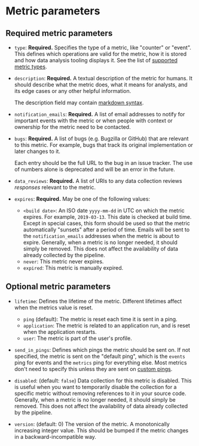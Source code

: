 # Metric parameters

## Required metric parameters

- `type`: **Required.**  Specifies the type of a metric, like "counter" or "event". This defines which operations are valid for the metric, how it is stored and how data analysis tooling displays it. See the list of [supported metric types](metrics/index.md).

- `description`: **Required.** A textual description of the metric for humans. It should describe what the metric does, what it means for analysts, and its edge cases or any other helpful information.

  The description field may contain [markdown syntax](https://www.markdownguide.org/basic-syntax/).
  
- `notification_emails`: **Required.** A list of email addresses to notify for important events with the metric or when people with context or ownership for the metric need to be contacted.
  
- `bugs`: **Required.** A list of bugs (e.g. Bugzilla or GitHub) that are relevant to this metric. For example, bugs that track its original implementation or later changes to it. 

  Each entry should be the full URL to the bug in an issue tracker. The use of numbers alone is deprecated and will be an error in the future.
  
- `data_reviews`: **Required.** A list of URIs to any data collection reviews _responses_ relevant to the metric.
  
- `expires`: **Required.** May be one of the following values:
  - `<build date>`: An ISO date `yyyy-mm-dd` in UTC on which the metric expires. For example, `2019-03-13`. This date is checked at build time. Except in special cases, this form should be used so that the metric automatically "sunsets" after a period of time.
    Emails will be sent to the `notification_emails` addresses when the metric is about to expire.
    Generally, when a metric is no longer needed, it should simply be removed. This does not affect the availability of data already collected by the pipeline.
  - `never`: This metric never expires.
  - `expired`: This metric is manually expired.
  
## Optional metric parameters

- `lifetime`: Defines the lifetime of the metric. Different lifetimes affect when the metrics value is reset.
  - `ping` (default): The metric is reset each time it is sent in a ping.
  - `application`: The metric is related to an application run, and is reset when the application restarts.
  - `user`: The metric is part of the user's profile.
    
- `send_in_pings`: Defines which pings the metric should be sent on. If not specified, the metric is sent on the "default ping", which is the `events` ping for events and the `metrics` ping for everything else. Most metrics don't need to specify this unless they are sent on [custom pings](pings/custom.md).

- `disabled`: (default: `false`) Data collection for this metric is disabled.
  This is useful when you want to temporarily disable the collection for a specific metric without removing references to it in your source code.
  Generally, when a metric is no longer needed, it should simply be removed. This does not affect the availability of data already collected by the pipeline.

- `version`: (default: 0) The version of the metric. A monotonically increasing integer value. This should be bumped if the metric changes in a backward-incompatible way.


